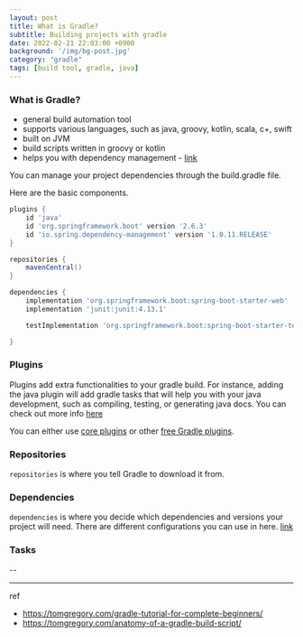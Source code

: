 ```yaml
---
layout: post
title: What is Gradle?
subtitle: Building projects with gradle
date: 2022-02-21 22:03:00 +0900
background: '/img/bg-post.jpg'
category: "gradle"
tags: [build tool, gradle, java]
---
```


### What is Gradle?

* general build automation tool
* supports various languages, such as java, groovy, kotlin, scala, c+, swift
* built on JVM
* build scripts written in groovy or kotlin
* helps you with dependency management - [link](https://docs.gradle.org/current/userguide/core_dependency_management.html#dependency_management_in_gradle)

You can manage your project dependencies through the build.gradle file.

Here are the basic components.

```groovy
plugins {
    id 'java' 
    id 'org.springframework.boot' version '2.6.3'
    id 'io.spring.dependency-management' version '1.0.11.RELEASE'    
}

repositories {
    mavenCentral() 
}

dependencies {
    implementation 'org.springframework.boot:spring-boot-starter-web'
    implementation 'junit:junit:4.13.1'

    testImplementation 'org.springframework.boot:spring-boot-starter-test'

}
```

### Plugins
Plugins add extra functionalities to your gradle build. For instance, adding the java plugin will add gradle tasks that will help you with your java development, such as compiling, testing, or generating java docs. You can check out more info [here](https://docs.gradle.org/current/userguide/java_plugin.html#header)

You can either use [core plugins](https://docs.gradle.org/current/userguide/plugin_reference.html) or other [free Gradle plugins](https://plugins.gradle.org/).



### Repositories
`repositories` is where you tell Gradle to download it from.  

### Dependencies
`dependencies` is where you decide which dependencies and versions your project will need. There are different configurations you can use in here. [link](https://docs.gradle.org/current/userguide/java_plugin.html#sec:java_plugin_and_dependency_management)

### Tasks
--



---
ref
* https://tomgregory.com/gradle-tutorial-for-complete-beginners/
* https://tomgregory.com/anatomy-of-a-gradle-build-script/




